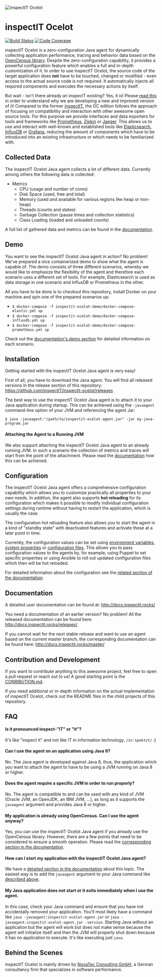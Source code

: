 ![inspectIT Ocelot ](https://inspectit.github.io/inspectit-ocelot/images/inspectit-oce.png)

# inspectIT Ocelot 

[![Build Status](https://circleci.com/gh/inspectIT/inspectit-ocelot.svg?style=svg)](https://circleci.com/gh/inspectIT/inspectit-ocelot)
[![Code Coverage](https://codecov.io/gh/inspectit/inspectit-ocelot/branch/master/graph/badge.svg)](https://codecov.io/gh/inspectIT/inspectit-ocelot)

inspectIT Ocelot is a zero-configuration Java agent for dynamically collecting application performance, tracing and behavior data based on the [OpenCensus library](https://opencensus.io/).
Despite the zero-configuration capability, it provides a powerful configuration feature which enables a full and in-depth customization of it.
In order to use inspectIT Ocelot, the source code of the target application does **not** have to be touched, changed or modified - even access to the actual source code is not required.
It automatically injects all required components and executes the necessary actions by itself.

But wait - isn't there already an inspecIT existing?
Yes, it is! Please [read this](http://www.inspectit.rocks/public-announcement-inspectit-future-plans-and-road-map/) in order to understand why we are developing a new and improved version of it!
Compared to the former [inspectIT](https://inspectit.rocks/), the OC edition follows the approach of focusing on compatibility and interaction with other awesome open source tools.
For this purpose we provide interfaces and data exporters for tools and frameworks like [Prometheus](https://prometheus.io/), [Zipkin](https://zipkin.io/) or [Jaeger](https://www.jaegertracing.io/).
This allows us to use and interact with well-known and established tools like [Elasticsearch](https://www.elastic.co/products/elasticsearch), [InfluxDB](https://www.influxdata.com/) or [Grafana](https://grafana.com/), reducing the amount of components which have to be introduced into an existing infrastructure or which needs to be familiarized with.

## Collected Data

The inspectIT Ocelot Java agent collects a lot of different data. Currently among others the following data is collected:

* Metrics
  * CPU (usage and number of cores)
  * Disk Space (used, free and total)
  * Memory (used and available for various regions like heap or non-heap)
  * Threads (counts and states)
  * Garbage Collection (pause times and collection statistics)
  * Class Loading (loaded and unloaded counts)
  
 A full list of gathered data and metrics can be found in the [documentation](http://docs.inspectit.rocks/releases/latest/#_metrics).

## Demo

You want to see the inspectIT Ocelot Java agent in action?
No problem!
We've prepared a nice containerized demo to show what the agent is capable of.
The demo consists of three different scenarios, whereby we would like to emphasize the flexibility of the agent and therefore each scenario uses a different set of tools.
For example, Elasticsearch is used as data storage in one scenario and InfluxDB or Prometheus in the other.

All you have to be done is to checkout this repository, install Docker on your machine and spin one of the prepared scenarios up:

* `$ docker-compose -f inspectit-ocelot-demo/docker-compose-elastic.yml up`
* `$ docker-compose -f inspectit-ocelot-demo/docker-compose-influxdb.yml up`     
* `$ docker-compose -f inspectit-ocelot-demo/docker-compose-prometheus.yml up`

Check out the [documentation's demo section](http://docs.inspectit.rocks/releases/latest/#_demo_scenarios) for detailed information on each scenario.

## Installation

Getting started with the inspectIT Ocelot Java agent is very easy!

First of all, you have to download the Java agent.
You will find all released versions in the release section of this repository: https://github.com/inspectIT/inspectit-ocelot/releases

The best way to use the inspectIT Ocelot Java agent is to attach it to your Java application during startup.
This can be achieved using the `-javaagent` command-line option of your JVM and referencing the agent Jar:

    $ java -javaagent:"/path/to/inspectit-ocelot-agent.jar" -jar my-java-program.jar

#### Attaching the Agent to a Running JVM

We also support attaching the inspectIT Ocelot Java agent to an already running JVM.
In such a scenario the collection of metrics and traces will start from the point of the attachment.
Please read the [documentation](http://docs.inspectit.rocks/releases/latest/#_attaching_the_agent_to_an_already_started_jvm) how this can be achieved.

## Configuration

The inspectIT Ocelot Java agent offers a comprehensive configuration capability which allows you to customize practically all properties to your own needs.
In addition, the agent also supports **hot reloading** for its configuration which makes it possible to modify individual configuration settings during runtime without having to restart the application, which is usually the case.

The configuration hot reloading feature also allows you to start the agent in a kind of "standby state" with deactivated features and activate these at a later point in time.

Currently, the configuration values can be set using [environment variables, system properties](http://docs.inspectit.rocks/releases/latest/#_java_system_properties) or [configuration files](http://docs.inspectit.rocks/releases/latest/#_file_based_configuration).
This allows you to pass configuration values to the agents by, for example, using Puppet to set specific properties or using Ansible to roll out updated configuration files which then will be hot reloaded.
 
For detailed information about the configuration see the [related section of the documentation](http://docs.inspectit.rocks/releases/latest/#_configuration).

## Documentation

A detailed user documentation can be found at: http://docs.inspectit.rocks/

You need a documentation of an earlier version? No problem! All the released documentation can be found here: http://docs.inspectit.rocks/releases/

If you cannot wait for the next stable release and want to use an agent based on the current master branch, the corresponding documentation can be found here: http://docs.inspectit.rocks/master/  

## Contribution and Development

If you want to contribute anything to this awesome project, feel free to open a pull request or reach out to us!
A good starting point is the [CONRIBUTION.md](CONTRIBUTION.md).

If you need additional or in-depth information on the actual implementation of inspectIT Ocelot, check out the README files in the child projects of this repository. 

## FAQ

#### Is it pronounced inspect-"IT" or "it"?

It's like "inspect it" and not like IT in information technology. `/ɪnˈspektɪt/` :) 

#### Can I use the agent on an application using Java 6?

No. The Java agent is developed against Java 8, thus, the application which you want to attach the agent to have to be using a JVM running on Java 8 or higher.

#### Does the agent require a specific JVM in order to run properly?

No. The agent is compatible to and can be used with any kind of JVM (Oracle JVM, an OpenJDK, an IBM JVM, ...), as long as it supports the `javaagent` argument and provides Java 8 or higher.

#### My application is already using OpenCensus. Can I use the agent anyway?

Yes, you can use the inspectIT Ocelot Java agent if you already use the OpenCensus library.
However, there are a few points that need to be considered to ensure a smooth operation.
Please read the [corresponding section in the documentation](http://docs.inspectit.rocks/master/#_using_opencensus_library_with_inspectit_oce).

#### How can I start my application with the inspectIT Ocelot Java agent?

We have a [detailed section in the documentation](http://docs.inspectit.rocks/releases/latest/#_installation) about this topic.
The easiest way is to add the `javaagent` argument to your Java command like [described above](#installation).

#### My Java application does not start or it exits immediately when I use the agent.

In this case, check your Java command and ensure that you have not accidentally removed your application.
You'll most likely have a command like `java -javaagent:inspectit-ocelot-agent.jar` or `java -javaagent:inspectit-ocelot-agent.jar -version`. 
Starting Java without an application but the agent will work but does not make sense because the agent will initialize itself and then the JVM will properly shut down because it has no application to execute.
It's like executing just `java`.

## Behind the Scenes

inspectIT Ocelot is mainly driven by [NovaTec Consulting GmbH](https://www.novatec-gmbh.de/), a German consultancy firm that specializes in software performance.

